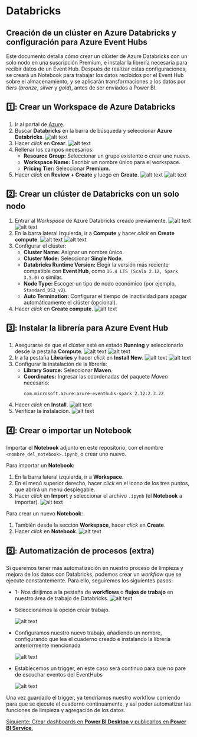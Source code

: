 # Databricks

## Creación de un clúster en Azure Databricks y configuración para Azure Event Hubs

Este documento detalla cómo crear un clúster de Azure Databricks con un solo nodo en una suscripción Premium, e instalar la librería necesaria para recibir datos de un Event Hub. Después de realizar estas configuraciones, se creará un Notebook para trabajar los datos recibidos por el Event Hub sobre el almacenamiento, y se aplicarán transformaciones a los datos por _tiers_ (_bronze_, _silver_ y _gold_), antes de ser enviados a Power BI.

## 1️⃣: Crear un Workspace de Azure Databricks

1. Ir al portal de [Azure](https://portal.azure.com/).
2. Buscar **Databricks** en la barra de búsqueda y seleccionar **Azure Databricks**.
   ![alt text](images/image.png)
3. Hacer *click* en **Crear**.
   ![alt text](images/image-1.png)
4. Rellenar los campos necesarios:
   - **Resource Group:** Seleccionar un grupo existente o crear uno nuevo.
   - **Workspace Name:** Escribir un nombre único para el workspace.
   - **Pricing Tier:** Seleccionar **Premium**.
5. Hacer *click* en **Review + Create** y luego en **Create**.
   ![alt text](images/image-2.png)
   ![alt text](images/image-3.png)

## 2️⃣: Crear un clúster de Databricks con un solo nodo

1. Entrar al *Workspace* de Azure Databricks creado previamente.
   ![alt text](images/image-4.png)
   ![alt text](images/image-5.png)
2. En la barra lateral izquierda, ir a **Compute** y hacer *click* en **Create compute**.
   ![alt text](images/image-6.png)
   ![alt text](images/image-7.png)
3. Configurar el clúster:
   - **Cluster Name:** Asignar un nombre único.
   - **Cluster Mode:** Seleccionar **Single Node**.
   - **Databricks Runtime Version:** Elegir la versión más reciente compatible con **Event Hub**, como `15.4 LTS (Scala 2.12, Spark 3.5.0)` o similar.
   - **Node Type:** Escoger un tipo de nodo económico (por ejemplo, `Standard_DS3_v2`).
   - **Auto Termination:** Configurar el tiempo de inactividad para apagar automáticamente el clúster (opcional).
4. Hacer *click* en **Create compute**.
   ![alt text](images/image-8.png)
   

## 3️⃣: Instalar la librería para Azure Event Hub

1. Asegurarse de que el clúster esté en estado **Running** y seleccionarlo desde la pestaña **Compute**.
   ![alt text](images/image-10.png)
   ![alt text](images/image-9.png)
2. Ir a la pestaña **Libraries** y hacer *click* en **Install New**.
   ![alt text](images/image-11.png)
   ![alt text](images/image-12.png)
3. Configurar la instalación de la librería:
   - **Library Source:** Seleccionar **Maven**.
   - **Coordinates:** Ingresar las coordenadas del paquete *Maven* necesario:
     ```
     com.microsoft.azure:azure-eventhubs-spark_2.12:2.3.22
     ```
4. Hacer *click* en **Install**.
   ![alt text](images/image-13.png)
5. Verificar la instalación.
   ![alt text](images/image-14.png)

## 4️⃣: Crear o importar un Notebook

Importar el **Notebook** adjunto en este repositorio, con el nombre `<nombre_del_notebook>.ipynb`, o crear uno nuevo.

Para importar un **Notebook**:

1. En la barra lateral izquierda, ir a **Workspace**.
2. En el menú superior derecho, hacer *click* en el icono de los tres puntos, que abrirá un menú desplegable.
3. Hacer *click* en **Import** y seleccionar el archivo `.ipynb` (el **Notebook** a importar).
   ![alt text](images/image-15.png)

Para crear un nuevo **Notebook**:

1. También desde la sección **Workspace**, hacer *click* en **Create**.
2. Hacer *click* en **Notebook**.
   ![alt text](images/image-16.png)

## 5️⃣: Automatización de procesos (extra)

Si queremos tener más automatización en nuestro proceso de limpieza y mejora de los datos con Databricks, podemos crear un *workflow* que se ejecute constantemente. Para ello, seguiremos los siguientes pasos:

- 1- Nos dirijimos a la pestaña de **workflows** o **flujos de trabajo** en nuestro área de trabajo de Databricks.
   ![alt text](images/image-17.png)
   
- Seleccionamos la opción crear trabajo.

   ![alt text](images/image-21.png)

- Configuramos nuestro nuevo trabajo, añadiendo un nombre, configurando que lea el cuaderno creado e instalando la librería anteriormente mencionada

   ![alt text](images/image-18.png)

- Establecemos un trigger, en este caso será continuo para que no pare de escuchar eventos del EventHubs

   ![alt text](images/image-19.png)

Una vez guardado el trigger, ya tendríamos nuestro workflow corriendo para que se ejecute el cuaderno continuamente, y así poder automatizar las funciones de limpieza y agregación de los datos.

[Siguiente: Crear dashboards en **Power BI Desktop** y publicarlos en **Power BI Service**.](../05-powerbi/readme.md)